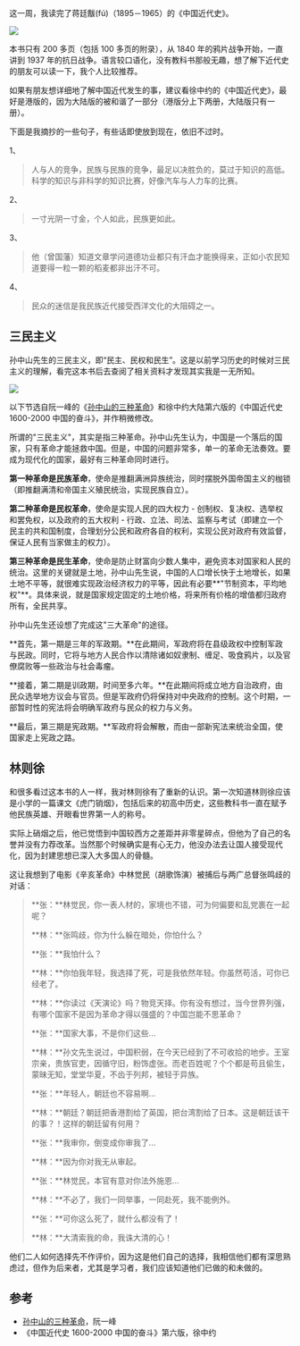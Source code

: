 这一周，我读完了蒋廷黻(fú)（1895－1965）的《中国近代史》。

![](https://resource.ethsonliu.com/image/20200323_01.jpeg)

本书只有 200 多页（包括 100 多页的附录），从 1840 年的鸦片战争开始，一直讲到 1937 年的抗日战争。语言较口语化，没有教科书那般无趣，想了解下近代史的朋友可以读一下，我个人比较推荐。

如果有朋友想详细地了解中国近代发生的事，建议看徐中约的《中国近代史》，最好是港版的，因为大陆版的被和谐了一部分（港版分上下两册，大陆版只有一册）。

下面是我摘抄的一些句子，有些话即使放到现在，依旧不过时。

1、

>人与人的竞争，民族与民族的竞争，最足以决胜负的，莫过于知识的高低。科学的知识与非科学的知识比赛，好像汽车与人力车的比赛。

2、

>一寸光阴一寸金，个人如此，民族更如此。

3、

>他（曾国藩）知道文章学问道德功业都只有汗血才能换得来，正如小农民知道要得一粒一颗的稻麦都非出汗不可。

4、

>民众的迷信是我民族近代接受西洋文化的大阻碍之一。

## 三民主义

孙中山先生的三民主义，即“民主、民权和民生”。这是以前学习历史的时候对三民主义的理解，看完这本书后去查阅了相关资料才发现其实我是一无所知。

![](https://resource.ethsonliu.com/image/20200323_02.jpg)

以下节选自阮一峰的《[孙中山的三种革命](http://www.ruanyifeng.com/blog/2011/02/three_kinds_of_chinese_revolution.html)》和徐中约大陆第六版的《中国近代史 1600-2000 中国的奋斗》，并作稍微修改。

所谓的"三民主义"，其实是指三种革命。孙中山先生认为，中国是一个落后的国家，只有革命才能拯救中国。但是，中国的问题非常多，单一的革命无法奏效。要成为现代化的国家，最好有三种革命同时进行。

**第一种革命是民族革命**，使命是推翻满洲异族统治，同时摆脱外国帝国主义的枷锁（即推翻满清和帝国主义殖民统治，实现民族自立）。

**第二种革命是民权革命**，使命是实现人民的四大权力 - 创制权、复决权、选举权和罢免权，以及政府的五大权利 - 行政、立法、司法、监察与考试（即建立一个民主的共和国制度，合理划分公民和政府各自的权利，实现公民对政府有效监督，保证人民有当家做主的权力）。

**第三种革命是民生革命**，使命是防止财富向少数人集中，避免资本对国家和人民的统治。这里的关键就是土地，孙中山先生说，中国的人口增长快于土地增长，如果土地不平等，就很难实现政治经济权力的平等，因此有必要**"节制资本，平均地权"**。具体来说，就是国家规定固定的土地价格，将来所有价格的增值都归政府所有，全民共享。

孙中山先生还设想了完成这"三大革命"的途径。

**首先，第一期是三年的军政期。**在此期间，军政府将在县级政权中控制军政与民政。同时，它将与地方人民合作以清除诸如奴隶制、缠足、吸食鸦片，以及官僚腐败等一些政治与社会毒瘤。

**接着，第二期是训政期，时间至多六年。**在此期间将成立地方自治政府，由民众选举地方议会与官员。但是军政府仍将保持对中央政府的控制。这个时期，一部暂时性的宪法将会明确军政府与民众的权力与义务。

**最后，第三期是宪政期。**军政府将会解散，而由一部新宪法来统治全国，使国家走上宪政之路。

## 林则徐

和很多看过这本书的人一样，我对林则徐有了重新的认识。第一次知道林则徐应该是小学的一篇课文《虎门销烟》，包括后来的初高中历史，这些教科书一直在赋予他民族英雄、开眼看世界第一人的称号。

实际上硝烟之后，他已觉悟到中国较西方之差距并非零星碎点，但他为了自己的名誉并没有力荐改革。当然那个时候确实是有心无力，他没办法去让国人接受现代化，因为封建思想已深入大多国人的骨髓。

这让我想到了电影《辛亥革命》中林觉民（胡歌饰演）被捕后与两广总督张鸣歧的对话：

>**张：**林觉民，你一表人材的，家境也不错，可为何偏要和乱党裹在一起呢？
>
>**林：**张鸣歧，你为什么躲在暗处，你怕什么？
>
>**张：**我怕什么？
>
>**林：**你怕我年轻，我选择了死，可是我依然年轻。你虽然苟活，可你已经老了。
>
>**林：**你读过《天演论》吗？物竞天择。你有没有想过，当今世界列强，有哪个国家不是因为革命才得以强盛的？中国岂能不思革命？
>
>**张：**国家大事，不是你们这些...
>
>**林：**孙文先生说过，中国积弱，在今天已经到了不可收拾的地步。王室宗亲，贵族官吏，因循守旧，粉饰虚张。而老百姓呢？个个都是苟且偷生，蒙昧无知，堂堂华夏，不齿于列邦，被轻于异族。
>
>**张：**年轻人，朝廷也不容易啊...
>
>**林：**朝廷？朝廷把香港割给了英国，把台湾割给了日本。这是朝廷该干的事？！这样的朝廷留有何用？
>
>**张：**我审你，倒变成你审我了...
>
>**林：**因为你对我无从审起。
>
>**张：**林觉民，本官有意对你法外施恩...
>
>**林：**不必了，我们一同举事，一同赴死，我不能例外。
>
>**张：**可你这么死了，就什么都没有了！
>
>**林：**大清索我的命，我诛大清的心！

他们二人如何选择先不作评价，因为这是他们自己的选择，我相信他们都有深思熟虑过，但作为后来者，尤其是学习者，我们应该知道他们已做的和未做的。

## 参考

- [孙中山的三种革命](http://www.ruanyifeng.com/blog/2011/02/three_kinds_of_chinese_revolution.html)，阮一峰
- 《中国近代史 1600-2000 中国的奋斗》第六版，徐中约
